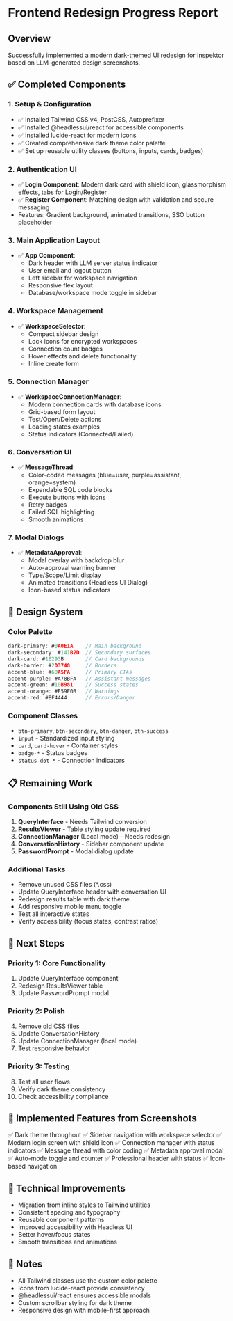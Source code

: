 # Frontend Redesign Progress Report

## Overview
Successfully implemented a modern dark-themed UI redesign for Inspektor based on LLM-generated design screenshots.

## ✅ Completed Components

### 1. **Setup & Configuration**
- ✅ Installed Tailwind CSS v4, PostCSS, Autoprefixer
- ✅ Installed @headlessui/react for accessible components
- ✅ Installed lucide-react for modern icons
- ✅ Created comprehensive dark theme color palette
- ✅ Set up reusable utility classes (buttons, inputs, cards, badges)

### 2. **Authentication UI**
- ✅ **Login Component**: Modern dark card with shield icon, glassmorphism effects, tabs for Login/Register
- ✅ **Register Component**: Matching design with validation and secure messaging
- Features: Gradient background, animated transitions, SSO button placeholder

### 3. **Main Application Layout**
- ✅ **App Component**: 
  - Dark header with LLM server status indicator
  - User email and logout button
  - Left sidebar for workspace navigation
  - Responsive flex layout
  - Database/workspace mode toggle in sidebar

### 4. **Workspace Management**
- ✅ **WorkspaceSelector**: 
  - Compact sidebar design
  - Lock icons for encrypted workspaces
  - Connection count badges
  - Hover effects and delete functionality
  - Inline create form

### 5. **Connection Manager**
- ✅ **WorkspaceConnectionManager**:
  - Modern connection cards with database icons
  - Grid-based form layout
  - Test/Open/Delete actions
  - Loading states examples
  - Status indicators (Connected/Failed)

### 6. **Conversation UI**
- ✅ **MessageThread**:
  - Color-coded messages (blue=user, purple=assistant, orange=system)
  - Expandable SQL code blocks
  - Execute buttons with icons
  - Retry badges
  - Failed SQL highlighting
  - Smooth animations

### 7. **Modal Dialogs**
- ✅ **MetadataApproval**:
  - Modal overlay with backdrop blur
  - Auto-approval warning banner
  - Type/Scope/Limit display
  - Animated transitions (Headless UI Dialog)
  - Icon-based status indicators

## 🎨 Design System

### Color Palette
```javascript
dark-primary: #0A0E1A    // Main background
dark-secondary: #141B2D  // Secondary surfaces
dark-card: #1E293B       // Card backgrounds
dark-border: #2D3748     // Borders
accent-blue: #60A5FA     // Primary CTAs
accent-purple: #A78BFA   // Assistant messages
accent-green: #10B981    // Success states
accent-orange: #F59E0B   // Warnings
accent-red: #EF4444      // Errors/Danger
```

### Component Classes
- `btn-primary`, `btn-secondary`, `btn-danger`, `btn-success`
- `input` - Standardized input styling
- `card`, `card-hover` - Container styles
- `badge-*` - Status badges
- `status-dot-*` - Connection indicators

## 📋 Remaining Work

### Components Still Using Old CSS
1. **QueryInterface** - Needs Tailwind conversion
2. **ResultsViewer** - Table styling update required
3. **ConnectionManager** (Local mode) - Needs redesign
4. **ConversationHistory** - Sidebar component update
5. **PasswordPrompt** - Modal dialog update

### Additional Tasks
- Remove unused CSS files (*.css)
- Update QueryInterface header with conversation UI
- Redesign results table with dark theme
- Add responsive mobile menu toggle
- Test all interactive states
- Verify accessibility (focus states, contrast ratios)

## 🚀 Next Steps

### Priority 1: Core Functionality
1. Update QueryInterface component
2. Redesign ResultsViewer table
3. Update PasswordPrompt modal

### Priority 2: Polish
4. Remove old CSS files
5. Update ConversationHistory
6. Update ConnectionManager (local mode)
7. Test responsive behavior

### Priority 3: Testing
8. Test all user flows
9. Verify dark theme consistency
10. Check accessibility compliance

## 📸 Implemented Features from Screenshots

✅ Dark theme throughout
✅ Sidebar navigation with workspace selector
✅ Modern login screen with shield icon
✅ Connection manager with status indicators
✅ Message thread with color coding
✅ Metadata approval modal
✅ Auto-mode toggle and counter
✅ Professional header with status
✅ Icon-based navigation

## 🔧 Technical Improvements

- Migration from inline styles to Tailwind utilities
- Consistent spacing and typography
- Reusable component patterns
- Improved accessibility with Headless UI
- Better hover/focus states
- Smooth transitions and animations

## 📝 Notes

- All Tailwind classes use the custom color palette
- Icons from lucide-react provide consistency
- @headlessui/react ensures accessible modals
- Custom scrollbar styling for dark theme
- Responsive design with mobile-first approach
